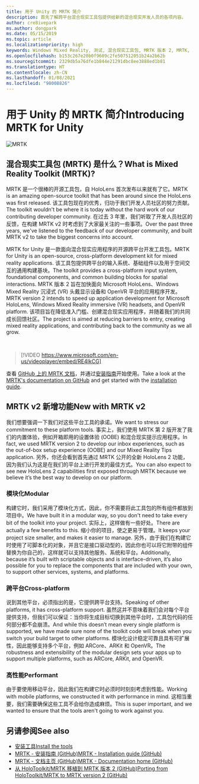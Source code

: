 ```yaml
---
title: 用于 Unity 的 MRTK 简介
description: 首先了解跨平台混合现实工具包提供给新的混合现实开发人员的各项内容。
author: cre8ivepark
ms.author: dongpark
ms.date: 05/15/2019
ms.topic: article
ms.localizationpriority: high
keywords: Windows Mixed Reality, 测试, 混合现实工具包, MRTK 版本 2, MRTK, 工具, SDK, HoloLens, HoloLens 2, 混合现实头戴显示设备, windows 混合现实头戴显示设备, 虚拟现实头戴显示设备, 跨平台
ms.openlocfilehash: b153c267e20b0f9609c2fe507512051b24a2b62b
ms.sourcegitcommit: 2329db5a76dfe1b844e21291dbc8ee3888ed1b81
ms.translationtype: HT
ms.contentlocale: zh-CN
ms.lasthandoff: 01/08/2021
ms.locfileid: "98008826"
---
```

# <a name="introducing-mrtk-for-unity"></a><span data-ttu-id="75a2e-104">用于 Unity 的 MRTK 简介</span><span class="sxs-lookup"><span data-stu-id="75a2e-104">Introducing MRTK for Unity</span></span>

![MRTK](../../design/images/MRTK_UX_Hero.png)

## <a name="what-is-mixed-reality-toolkit-mrtk"></a><span data-ttu-id="75a2e-106">混合现实工具包 (MRTK) 是什么？</span><span class="sxs-lookup"><span data-stu-id="75a2e-106">What is Mixed Reality Toolkit (MRTK)?</span></span>

<span data-ttu-id="75a2e-107">MRTK 是一个很棒的开源工具包，自 HoloLens 首次发布以来就有了它。</span><span class="sxs-lookup"><span data-stu-id="75a2e-107">MRTK is an amazing open-source toolkit that has been around since the HoloLens was first released.</span></span> <span data-ttu-id="75a2e-108">该工具包现在的优秀，归功于我们开发人员社区的努力贡献。</span><span class="sxs-lookup"><span data-stu-id="75a2e-108">The toolkit wouldn't be where it is today without the hard work of our contributing developer community.</span></span> <span data-ttu-id="75a2e-109">在过去 3 年里，我们听取了开发人员社区的反馈，在构建 MRTK v2 时考虑到了大家最关注的一些事项。</span><span class="sxs-lookup"><span data-stu-id="75a2e-109">Over the past three years, we've listened to the feedback of our developer community, and built MRTK v2 to take the biggest concerns into account.</span></span>  

<span data-ttu-id="75a2e-110">MRTK for Unity 是一款面向混合现实应用程序的开源跨平台开发工具包。</span><span class="sxs-lookup"><span data-stu-id="75a2e-110">MRTK for Unity is an open-source, cross-platform development kit for mixed reality applications.</span></span> <span data-ttu-id="75a2e-111">该工具包提供跨平台的输入系统、基础组件以及用于空间交互的通用构建基块。</span><span class="sxs-lookup"><span data-stu-id="75a2e-111">The toolkit provides a cross-platform input system, foundational components, and common building blocks for spatial interactions.</span></span> <span data-ttu-id="75a2e-112">MRTK 版本 2 旨在加快面向 Microsoft HoloLens、Windows Mixed Reality 沉浸式 (VR) 头戴显示设备和 OpenVR 平台的应用程序开发。</span><span class="sxs-lookup"><span data-stu-id="75a2e-112">MRTK version 2 intends to speed up application development for Microsoft HoloLens, Windows Mixed Reality immersive (VR) headsets, and OpenVR platform.</span></span> <span data-ttu-id="75a2e-113">该项目旨在降低准入门槛、创建混合现实应用程序，并随着我们的共同成长回馈社区。</span><span class="sxs-lookup"><span data-stu-id="75a2e-113">The project is aimed at reducing barriers to entry, creating mixed reality applications, and contributing back to the community as we all grow.</span></span>

<br>

> [!VIDEO https://www.microsoft.com/en-us/videoplayer/embed/RE4IkCG]

<span data-ttu-id="75a2e-114">查看 [GitHub 上的 MRTK 文档](https://microsoft.github.io/MixedRealityToolkit-Unity/README.html)，并通过[安装指南](https://microsoft.github.io/MixedRealityToolkit-Unity/Documentation/Installation.html)开始使用。</span><span class="sxs-lookup"><span data-stu-id="75a2e-114">Take a look at the [MRTK's documentation on GitHub](https://microsoft.github.io/MixedRealityToolkit-Unity/README.html) and get started with the [installation guide](https://microsoft.github.io/MixedRealityToolkit-Unity/Documentation/Installation.html).</span></span>


## <a name="new-with-mrtk-v2"></a><span data-ttu-id="75a2e-115">MRTK v2 新增功能</span><span class="sxs-lookup"><span data-stu-id="75a2e-115">New with MRTK v2</span></span>

<span data-ttu-id="75a2e-116">我们想要强调一下我们对这些平台工具的承诺。</span><span class="sxs-lookup"><span data-stu-id="75a2e-116">We want to stress our commitment to these platform tools.</span></span>  <span data-ttu-id="75a2e-117">事实上，我们使用 MRTK 第 2 版开发了我们的内置体验，例如开箱即用的设置体验 (OOBE) 和混合现实提示应用程序。</span><span class="sxs-lookup"><span data-stu-id="75a2e-117">In fact, we used MRTK version 2 to develop our inbox experiences, such as the out-of-box setup experience (OOBE) and our Mixed Reality Tips application.</span></span> <span data-ttu-id="75a2e-118">另外，你还会看到首先通过 MRTK 公开的全新 HoloLens 2 功能，因为我们认为这是在我们的平台上进行开发的最佳方式。</span><span class="sxs-lookup"><span data-stu-id="75a2e-118">You can also expect to see new HoloLens 2 capabilities first exposed through MRTK because we believe it’s the best way to develop on our platform.</span></span> 

### <a name="modular"></a><span data-ttu-id="75a2e-119">模块化</span><span class="sxs-lookup"><span data-stu-id="75a2e-119">Modular</span></span>

<span data-ttu-id="75a2e-120">构建它时，我们采用了模块化方式，因此，你不需要将此工具包的所有组件都放到项目中。</span><span class="sxs-lookup"><span data-stu-id="75a2e-120">We have built it in a modular way, so you don't need to take every bit of the toolkit into your project.</span></span>  <span data-ttu-id="75a2e-121">实际上，这样做有一些好处。</span><span class="sxs-lookup"><span data-stu-id="75a2e-121">There are actually a few benefits to this.</span></span>  <span data-ttu-id="75a2e-122">缩小你的项目，使之更易于管理。</span><span class="sxs-lookup"><span data-stu-id="75a2e-122">It keeps your project size smaller, and makes it easier to manage.</span></span>  <span data-ttu-id="75a2e-123">另外，由于我们在构建它时使用了可脚本化的对象，并且它是接口驱动型的，因此你也可以将它附带的组件替换为你自己的，这样就可以支持其他服务、系统和平台。</span><span class="sxs-lookup"><span data-stu-id="75a2e-123">Additionally, because it’s built with scriptable objects and is interface-driven, it’s also possible for you to replace the components that are included with your own, to support other services, systems, and platforms.</span></span>

### <a name="cross-platform"></a><span data-ttu-id="75a2e-124">跨平台</span><span class="sxs-lookup"><span data-stu-id="75a2e-124">Cross-platform</span></span>

<span data-ttu-id="75a2e-125">说到其他平台，必须指出的是，它提供跨平台支持。</span><span class="sxs-lookup"><span data-stu-id="75a2e-125">Speaking of other platforms, it has cross-platform support.</span></span>  <span data-ttu-id="75a2e-126">虽然这并不意味着我们会对每个平台提供支持，但我们可以保证：当你将生成目标切换到其他平台时，工具包代码的任何部分都不会崩溃。</span><span class="sxs-lookup"><span data-stu-id="75a2e-126">And while this doesn’t mean every single platform is supported, we have made sure none of the toolkit code will break when you switch your build target to other platforms.</span></span>  <span data-ttu-id="75a2e-127">模块化设计稳定可靠且具有可扩展性，因此能够支持多个平台，例如 ARCore、ARKit 和 OpenVR。</span><span class="sxs-lookup"><span data-stu-id="75a2e-127">The robustness and extensibility of the modular design sets your apps up to support multiple platforms, such as ARCore, ARKit, and OpenVR.</span></span>

### <a name="performant"></a><span data-ttu-id="75a2e-128">高性能</span><span class="sxs-lookup"><span data-stu-id="75a2e-128">Performant</span></span>

<span data-ttu-id="75a2e-129">由于要使用移动平台，因此我们在构建它时必须时时刻刻考虑到性能。</span><span class="sxs-lookup"><span data-stu-id="75a2e-129">Working with mobile platforms, we constructed it with performance in mind.</span></span>  <span data-ttu-id="75a2e-130">这相当重要，我们需要确保这些工具不会给你造成麻烦。</span><span class="sxs-lookup"><span data-stu-id="75a2e-130">This is super important, and we wanted to ensure that the tools aren't going to work against you.</span></span>

## <a name="see-also"></a><span data-ttu-id="75a2e-131">另请参阅</span><span class="sxs-lookup"><span data-stu-id="75a2e-131">See also</span></span>

* [<span data-ttu-id="75a2e-132">安装工具</span><span class="sxs-lookup"><span data-stu-id="75a2e-132">Install the tools</span></span>](../install-the-tools.md)
* [<span data-ttu-id="75a2e-133">MRTK - 安装指南 (GitHub)</span><span class="sxs-lookup"><span data-stu-id="75a2e-133">MRTK - Installation guide (GitHub)</span></span>](https://microsoft.github.io/MixedRealityToolkit-Unity/Documentation/Installation.html)
* [<span data-ttu-id="75a2e-134">MRTK - 文档主页 (GitHub)</span><span class="sxs-lookup"><span data-stu-id="75a2e-134">MRTK - Documentation home (GitHub)</span></span>](https://microsoft.github.io/MixedRealityToolkit-Unity/README.html)
* [<span data-ttu-id="75a2e-135">从 HoloToolkit/MRTK 移植到 MRTK 版本 2 (GitHub)</span><span class="sxs-lookup"><span data-stu-id="75a2e-135">Porting from HoloToolkit/MRTK to MRTK version 2 (GitHub)</span></span>](https://microsoft.github.io/MixedRealityToolkit-Unity/Documentation/HTKToMRTKPortingGuide.html)
